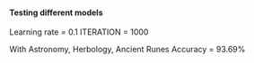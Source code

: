 #### Testing different models
Learning rate = 0.1
ITERATION = 1000

With Astronomy, Herbology, Ancient Runes
Accuracy = 93.69%

